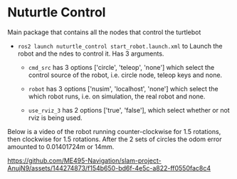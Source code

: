 # Nuturtle  Control

Main package that contains all the nodes that control the turtlebot

* `ros2 launch nuturtle_control start_robot.launch.xml` to Launch the robot and the ndes to control it. Has 3 arguments.

    * `cmd_src` has 3 options ['circle', 'teleop', 'none'] which select the control source of the robot, i.e. circle node, teleop keys and none. 

    * `robot` has 3 options ['nusim', 'localhost', 'none'] which select the which robot runs, i.e. on simulation, the real robot and none. 

    * `use_rviz_3` has 2 options ['true', 'false'], which select whether or not rviz is being used.

Below is a video of the robot running counter-clockwise for 1.5 rotations, then clockwise for 1.5 rotations. After the 2 sets of circles the odom error amounted to 0.01401724m or 14mm.

https://github.com/ME495-Navigation/slam-project-AnujN9/assets/144274873/f154b650-bd6f-4e5c-a822-ff0550fac8c4